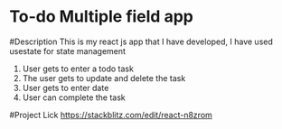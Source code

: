 # To-do Multiple field app
#Description
This is my react js app that I have developed, I have used usestate for state management
1. User gets to enter a todo task
2. The user gets to update and delete the task
3. User gets to enter date
4. User can complete the task

#Project Lick
https://stackblitz.com/edit/react-n8zrom
